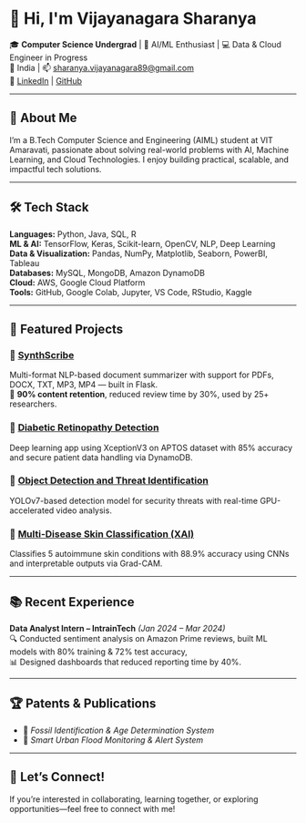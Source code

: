 # 👋 Hi, I'm Vijayanagara Sharanya

🎓 **Computer Science Undergrad** | 🤖 AI/ML Enthusiast | 💻 Data & Cloud Engineer in Progress  
📍 India | 📫 [sharanya.vijayanagara89@gmail.com](mailto:sharanya.vijayanagara89@gmail.com)  
🔗 [LinkedIn](https://www.linkedin.com/in/sharanya-v-7663a9234) | [GitHub](https://github.com/VijayanagaraSharanya)

---

## 🧠 About Me

I’m a B.Tech Computer Science and Engineering (AIML) student at VIT Amaravati, passionate about solving real-world problems with AI, Machine Learning, and Cloud Technologies. I enjoy building practical, scalable, and impactful tech solutions.

---

## 🛠️ Tech Stack

**Languages:** Python, Java, SQL, R  
**ML & AI:** TensorFlow, Keras, Scikit-learn, OpenCV, NLP, Deep Learning  
**Data & Visualization:** Pandas, NumPy, Matplotlib, Seaborn, PowerBI, Tableau  
**Databases:** MySQL, MongoDB, Amazon DynamoDB  
**Cloud:** AWS, Google Cloud Platform  
**Tools:** GitHub, Google Colab, Jupyter, VS Code, RStudio, Kaggle

---

## 📌 Featured Projects

### 🔹 [SynthScribe](https://github.com/VijayanagaraSharanya/SynthScribe)
Multi-format NLP-based document summarizer with support for PDFs, DOCX, TXT, MP3, MP4 — built in Flask.  
📌 **90% content retention**, reduced review time by 30%, used by 25+ researchers.

### 🔹 [Diabetic Retinopathy Detection](https://github.com/VijayanagaraSharanya/Diabetic-Retinopathy)
Deep learning app using XceptionV3 on APTOS dataset with 85% accuracy and secure patient data handling via DynamoDB.

### 🔹 [Object Detection and Threat Identification](https://github.com/VijayanagaraSharanya/--Object-Detection-and-threat-Identification-)
YOLOv7-based detection model for security threats with real-time GPU-accelerated video analysis.

### 🔹 [Multi-Disease Skin Classification (XAI)](https://github.com/VijayanagaraSharanya/Multi-disease-classification-of-skin-diseases)
Classifies 5 autoimmune skin conditions with 88.9% accuracy using CNNs and interpretable outputs via Grad-CAM.

---

## 📚 Recent Experience

**Data Analyst Intern – IntrainTech** *(Jan 2024 – Mar 2024)*  
🔍 Conducted sentiment analysis on Amazon Prime reviews, built ML models with 80% training & 72% test accuracy,  
📊 Designed dashboards that reduced reporting time by 40%.

---

## 🏆 Patents & Publications

- 📌 *Fossil Identification & Age Determination System*  
- 📌 *Smart Urban Flood Monitoring & Alert System*

---

## 🤝 Let’s Connect!

If you’re interested in collaborating, learning together, or exploring opportunities—feel free to connect with me!

